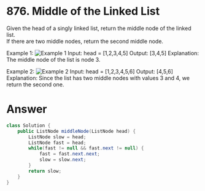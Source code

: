 # 876. Middle of the Linked List
   
Given the head of a singly linked list, return the middle node of the linked list.   
If there are two middle nodes, return the second middle node.   

Example 1:
![Example 1](https://github.com/ijaejun1025/LeetCode-Java/assets/154036705/e5958e98-2484-4ca6-b51b-fc587a60d062)
Input: head = [1,2,3,4,5]
Output: [3,4,5]
Explanation: The middle node of the list is node 3.

Example 2:
![Example 2](https://github.com/ijaejun1025/LeetCode-Java/assets/154036705/234e8057-87f1-4cc1-bf5e-bf5ef76f5000)
Input: head = [1,2,3,4,5,6]
Output: [4,5,6]
Explanation: Since the list has two middle nodes with values 3 and 4, we return the second one.

# Answer
```java
class Solution {
    public ListNode middleNode(ListNode head) {
        ListNode slow = head;
        ListNode fast = head;
        while(fast != null && fast.next != null) {
            fast = fast.next.next;
            slow = slow.next;
        }
        return slow;
    }
}
```
